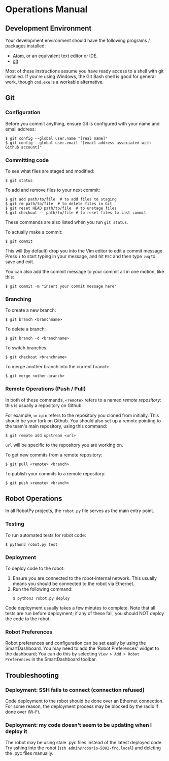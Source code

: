 # Operations Manual

## Development Environment
Your development environment should have the following programs / packages installed:
 * [Atom](https://atom.io), or an equivalent text editor or IDE.
 * [git](https://git-scm.com)

Most of these instructions assume you have ready access to a shell with git installed.
If you're using Windows, the Git Bash shell is good for general work, though `cmd.exe` is a workable alternative.

## Git

### Configuration
Before you commit anything, ensure Git is configured with your name and email address:
```shell
$ git config --global user.name "[real name]"
$ git config --global user.email "[email address associated with Github account]"
```

### Committing code
To see what files are staged and modified:
```shell
$ git status
```

To add and remove files to your next commit:
```shell
$ git add path/to/file  # to add files to staging
$ git rm path/to/file  # to delete files in Git
$ git reset HEAD path/to/file  # to unstage files
$ git checkout -- path/to/file # to reset files to last commit
```
These commands are also listed when you run `git status`.

To actually make a commit:
```shell
$ git commit
```

This will (by default) drop you into the Vim editor to edit a commit message.
Press `i` to start typing in your message, and hit `ESC` and then type `:wq` to save and exit.

You can also add the commit message to your commit all in one motion, like this:

```shell
$ git commit -m "insert your commit message here"
```

### Branching
To create a new branch:
```shell
$ git branch <branchname>
```

To delete a branch:
```shell
$ git branch -d <branchname>
```

To switch branches:
```shell
$ git checkout <branchname>
```

To merge another branch into the current branch:
```shell
$ git merge <other-branch>
```

### Remote Operations (Push / Pull)

In both of these commands, `<remote>` refers to a named _remote repository_: this is usually a repository on Github.

For example, `origin` refers to the repository you cloned from initially. This should be your fork on Github.
You should also set up a remote pointing to the team's main repository, using this command:
```shell
$ git remote add upstream <url>
```
`url` will be specific to the repository you are working on.

To get new commits from a remote repository:
```shell
$ git pull <remote> <branch>
```

To publish your commits to a remote repository:
```shell
$ git push <remote> <branch>
```

## Robot Operations

In all RobotPy projects, the `robot.py` file serves as the main entry point.

### Testing
To run automated tests for robot code:
```shell
$ python3 robot.py test
```

### Deployment
To deploy code to the robot:
 1. Ensure you are connected to the robot-internal network.
    This usually means you should be connected to the robot via Ethernet.
 2. Run the following command:
    ```shell
    $ python3 robot.py deploy
    ```
    
Code deployment usually takes a few minutes to complete. Note that all tests are run before deployment;
if any of these fail, you should NOT deploy the code to the robot.

### Robot Preferences
Robot preferences and configuration can be set easily by using the SmartDashboard.
You may need to add the 'Robot Preferences' widget to the dashboard; You can do this by selecting
`View > Add > Robot Preferences` in the SmartDashboard toolbar.


## Troubleshooting

### Deployment: SSH fails to connect (connection refused)
Code deployment to the robot should be done over an Ethernet connection.
For some reason, the deployment process may be blocked by the radio if done over Wi-Fi.

### Deployment: my code doesn't seem to be updating when I deploy it
The robot may be using stale .pyc files instead of the latest deployed code.
Try sshing into the robot (`ssh admin@roborio-5002-frc.local`) and deleting the .pyc files manually.
